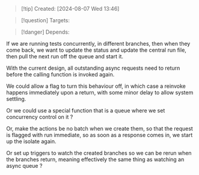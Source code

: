 
>[!tip] Created: [2024-08-07 Wed 13:46]

>[!question] Targets: 

>[!danger] Depends: 

If we are running tests concurrently, in different branches, then when they come back, we want to update the status and update the central run file, then pull the next run off the queue and start it.

With the current design, all outstanding async requests need to return before the calling function is invoked again.

We could allow a flag to turn this behaviour off, in which case a reinvoke happens immediately upon a return, with some minor delay to allow system settling.

Or we could use a special function that is a queue where we set concurrency control on it ?

Or, make the actions be no batch when we create them, so that the request is flagged with run immediate, so as soon as a response comes in, we start up the isolate again.

Or set up triggers to watch the created branches so we can be rerun when the branches return, meaning effectively the same thing as watching an async queue ?
